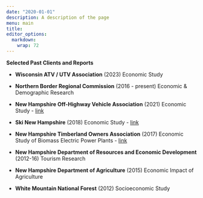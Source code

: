 ```yaml
---
date: "2020-01-01"
description: A description of the page
menu: main
title: 
editor_options: 
  markdown: 
    wrap: 72
---
```




**Selected Past Clients and Reports**

-   **Wisconsin ATV / UTV Association** (2023) Economic Study 

-   **Northern Border Regional Commission** (2016 - present) Economic & Demographic Research  

-   **New Hampshire Off-Highway Vehicle Association** (2021) Economic Study  -
    [link](https://milantrailhuggersatvclub.wildapricot.org/resources/Documents/2020%20Economic%20Study.pdf) 

-   **Ski New Hampshire** (2018) Economic Study -
    [link](https://www.skinh.com/assets/documents/Economic-Contribution-Study-14-18-FINAL.pdf)

-   **New Hampshire Timberland Owners Association** (2017) Economic Study of Biomass Electric Power Plants -
    [link](https://nhtoa.org/files/docs/Economic%20Contribution%20of%20the%20Biomass%20Electrical%20Power%20Gen%20in%20NH%202016.pdf)
    
-	**New Hampshire Department of Resources and Economic Development** (2012-16) Tourism Research

-	**New Hampshire Department of Agriculture** (2015) Economic Impact of Agriculture

-	**White Mountain National Forest** (2012) Socioeconomic Study

